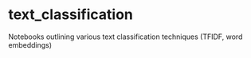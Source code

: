 # text_classification
Notebooks outlining various text classification techniques (TFIDF, word embeddings)
